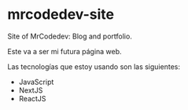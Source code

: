 # mrcodedev-site

Site of MrCodedev: Blog and portfolio.

Este va a ser mi futura página web.

Las tecnologías que estoy usando son las siguientes:

- JavaScript
- NextJS
- ReactJS
